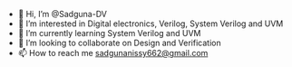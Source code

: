 - 👋 Hi, I’m @Sadguna-DV
- 👀 I’m interested in Digital electronics, Verilog, System Verilog and UVM
- 🌱 I’m currently learning System Verilog and UVM
- 💞️ I’m looking to collaborate on Design and Verification
- 📫 How to reach me sadgunanissy662@gmail.com

<!---
Sadguna-DV/Sadguna-DV is a ✨ special ✨ repository because its `README.md` (this file) appears on your GitHub profile.
You can click the Preview link to take a look at your changes.
--->
